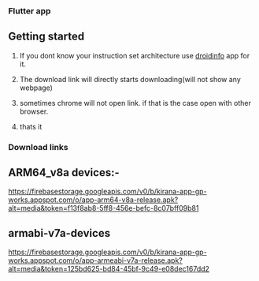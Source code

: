 ### Flutter app

## Getting started
  1. If you dont know your instruction set architecture use [droidinfo](https://play.google.com/store/apps/details?id=com.inkwired.droidinfo&hl=en_IN) app for it.
  2. The download link will directly starts downloading(will not show any webpage)

  3. sometimes chrome will not open link. if that is the case open with other browser.  
  4. thats it



### Download links

## ARM64_v8a devices:-
https://firebasestorage.googleapis.com/v0/b/kirana-app-gp-works.appspot.com/o/app-arm64-v8a-release.apk?alt=media&token=f13f8ab8-5ff8-456e-befc-8c07bff09b81


##  armabi-v7a-devices
https://firebasestorage.googleapis.com/v0/b/kirana-app-gp-works.appspot.com/o/app-armeabi-v7a-release.apk?alt=media&token=125bd625-bd84-45bf-9c49-e08dec167dd2
